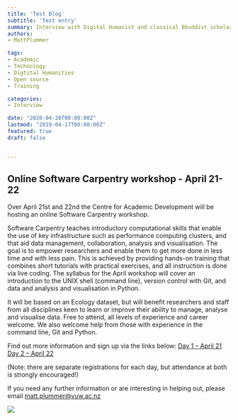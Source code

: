 ```yaml
---
title: 'Test Blog'
subtitle: 'Test entry'
summary: Interview with Digital Humanist and classical Bhuddist scholar Michael Radich on using computational processes to enhance research.
authors:
- MattPlummer

tags:
- Academic
- Technology
- Digtital Humanities
- Open source
- Training

categories:
- Interview

date: "2020-04-20T00:00:00Z"
lastmod: "2019-04-17T00:00:00Z"
featured: true
draft: false


---
```


## Online Software Carpentry workshop - April 21-22

Over April 21st and 22nd the Centre for Academic Development will be hosting an online Software Carpentry workshop.
 
Software Carpentry teaches introductory computational skills that enable the use of key infrastructure such as performance computing clusters, and that aid data management, collaboration, analysis and visualisation. The goal is to empower researchers and enable them to get more done in less time and with less pain. This is achieved by providing hands-on training that combines short tutorials with practical exercises, and all instruction is done via live coding. The syllabus for the April workshop will cover an introduction to the UNIX shell (command line), version control with Git, and data and analysis and visualisation in Python. 

It will be based on an Ecology dataset, but will benefit researchers and staff from all disciplines keen to learn or improve their ability to manage, analyse and visualise data.  Free to attend, all levels of experience and career welcome. We also welcome help from those with experience in the command line, Git and Python. 
 
Find out more information and sign up via the links below: 
[ Day 1 – April 21](https://vuw.libcal.com/event/5420228?k=39c62c79c1256b8352f035dcaf28adf9)
[Day 2 – April 22](https://vuw.libcal.com/event/5420229?k=829ae2bc6ae00ec160dfdbdf0505ad5f)

(Note: there are separate registrations for each day, but attendance at both is strongly encouraged!)
 
If you need any further information or are interesting in helping out, please email <a href="mailto:matt.plummer@vuw.ac.nz">matt.plummer@vuw.ac.nz</a> 

![](https://i.imgur.com/DpD2FCW.png)
